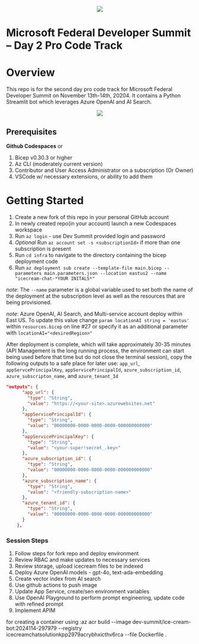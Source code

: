 <p align="center">
  <img src="/Images/FedDevSummitBanner.jpg?raw=true" />
</p>

# Microsoft Federal Developer Summit – Day 2 Pro Code Track

# Overview
This repo is for the second day pro code track for Microsoft Federal Developer Summit on November 13th-14th, 20204.  It contains a Python Streamlit bot which leverages Azure OpenAI and AI Search.

<p align="center">
  <img src="/Images/icecreambotss.png?raw=true" />
</p>

## Prerequisites
**Github Codespaces** or
1. Bicep v0.30.3 or higher
2. Az CLI (moderately current version)
3. Contributor and User Access Administrator on a subscription (Or Owner)
4. VSCode w/ necessary extensions, or ability to add them

# Getting Started

1. Create a new fork of this repo in your personal GitHub account
2. In newly created repo(in your account) launch a new Codespaces workspace
3. Run `az login` - use Dev Summit provided login and password
4. *Optional* Run `az account set -s <subscriptionId>` if more than one subscription is present
5. Run `cd infra` to navigate to the directory containing the bicep deployment code
6. Run `az deployment sub create --template-file main.bicep --parameters main.parameters.json --location eastus2 --name "icecream-chat-*YOUR INITALS*"`

  *note*: The `--name` parameter is a global variable used to set both the name of the deployment at the subscription level as well as the resources that are being provisioned.

  *note*: Azure OpenAI, AI Search, and Multi-service account deploy within East US. To update this value change `param locationAI string = 'eastus'` within `resources.bicep` on line #27 or specify it as an additional parameter with `locationAI="<desiredRegion>"`


After deployment is complete, which will take approximately 30-35 minutes (API Management is the long running process, the environment can start being used before that time but do not close the terminal session), copy the following outputs to a safe place for later use:
`app_url`, `appServcePrincipalKey`, `appServicePrincipalId`, `azure_subscription_id`, `azure_subscripton_name`, and `azure_tenant_Id`
```json
"outputs": {
      "app_url": {
        "type": "String",
        "value": "https://<your-site>.azurewebsites.net"
      },
      "appServicePrincipalId": {
        "type": "String",
        "value": "00000000-0000-0000-0000-000000000000"
      },
      "appServicePrincipalKey": {
        "type": "String",
        "value": "<your-super!secret_.key>"
      },
      "azure_subscription_id": {
        "type": "String",
        "value": "00000000-0000-0000-0000-000000000000"
      },
      "azure_subscription_name": {
        "type": "String",
        "value": "<friendly-subscription-name>"
      },
      "azure_tenant_id": {
        "type": "String",
        "value": "00000000-0000-0000-0000-000000000000"
      }
    },
```

<!-- <img src="/Images/azdoutput.png?raw=true" /> -->
### Session Steps
1. Follow steps for fork repo and deploy environment
2. Review RBAC and make updates to necessary services
3. Review storage, upload icecream files to be indexed
4. Deploy Azure OpenAI models - gpt-4o, text-ada-embedding
5. Create vector index from AI search
6. Use github actions to push image
7. Update App Service, create/sen environment variables
8. Use OpenAI Playground to perform prompt engineering, update code with refined prompt
9. Implement APIM


for creating a container using :az acr build --image dev-summit/ice-cream-bot:2024114-297979 --registry icecreamchatsolutionkpp2979acrybhxicthv6rca --file Dockerfile .